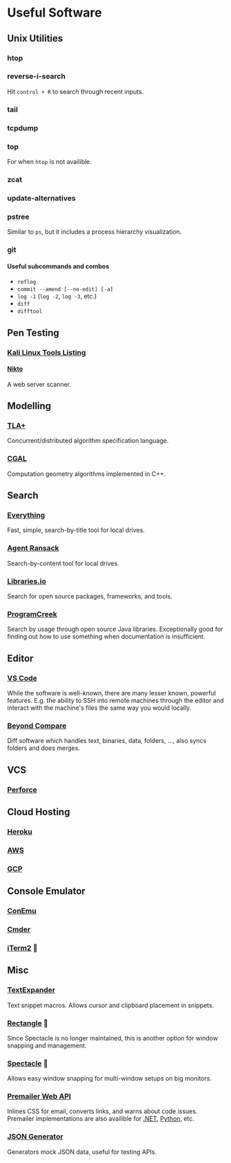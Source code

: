 # Useful Software

## Unix Utilities

### htop

### reverse-i-search
Hit `control + R` to search through recent inputs.

### tail

### tcpdump

### top
For when `htop` is not availible.

### zcat

### update-alternatives

### pstree
Similar to `ps`, but it includes a process hierarchy visualization.

### git

#### Useful subcommands and combos

- `reflog`
- `commit --amend [--no-edit] [-a]`
- `log -1` (`log -2`, `log -3`, etc.)
- `diff`
- `difftool`

## Pen Testing

### [Kali Linux Tools Listing](https://tools.kali.org/tools-listing)

#### [Nikto](https://tools.kali.org/information-gathering/nikto)
A web server scanner.

## Modelling

### [TLA+](http://lamport.azurewebsites.net/tla/tla.html)
Concurrent/distributed algorithm specification language.

### [CGAL](https://www.cgal.org/)
Computation geometry algorithms implemented in C++.

## Search

### [Everything](https://www.voidtools.com/)
Fast, simple, search-by-title tool for local drives.

### [Agent Ransack](https://www.mythicsoft.com/agentransack/)
Search-by-content tool for local drives.

### [Libraries.io](https://libraries.io/)
Search for open source packages, frameworks, and tools.

### [ProgramCreek](https://www.programcreek.com/java-api-examples/index.php?action=search_project)
Search by usage through open source Java libraries. Exceptionally good for finding out how to use something when documentation is insufficient.

## Editor

### [VS Code](https://code.visualstudio.com/)
While the software is well-known, there are many lesser known, powerful features. E.g. the ability to SSH into remote machines through the editor and interact with the machine's files the same way you would locally.

### [Beyond Compare](http://www.scootersoftware.com/download.php)
Diff software which handles text, binaries, data, folders, ..., also syncs folders and does merges.

## VCS

### [Perforce](https://www.perforce.com/downloads/helix-core-p4d)

## Cloud Hosting

### [Heroku](https://www.heroku.com/)

### [AWS](https://aws.amazon.com/)

### [GCP](https://cloud.google.com/)

## Console Emulator

### [ConEmu](https://conemu.github.io/)

### [Cmder](https://cmder.net/)

### [iTerm2](https://iterm2.com/) 

## Misc

### [TextExpander](https://textexpander.com/)
Text snippet macros. Allows cursor and clipboard placement in snippets.

### [Rectangle](https://rectangleapp.com/) 
Since Spectacle is no longer maintained, this is another option for window snapping and management.

### [Spectacle](https://www.spectacleapp.com/) 
Allows easy window snapping for multi-window setups on big monitors.

### [Premailer Web API](http://premailer.dialect.ca/api)
Inlines CSS for email, converts links, and warns about code issues. Premailer implementations are also availible for [.NET](https://github.com/milkshakesoftware/PreMailer.Net), [Python](https://pypi.org/project/premailer/), etc.

### [JSON Generator](https://www.json-generator.com/)
Generators mock JSON data, useful for testing APIs.
